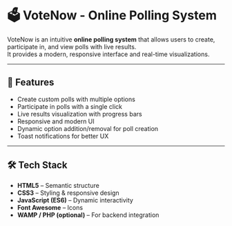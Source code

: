 # 🗳️ VoteNow - Online Polling System

VoteNow is an intuitive **online polling system** that allows users to create, participate in, and view polls with live results.  
It provides a modern, responsive interface and real-time visualizations.

---

## 🚀 Features
- Create custom polls with multiple options  
- Participate in polls with a single click  
- Live results visualization with progress bars  
- Responsive and modern UI  
- Dynamic option addition/removal for poll creation  
- Toast notifications for better UX  

---

## 🛠️ Tech Stack
- **HTML5** – Semantic structure  
- **CSS3** – Styling & responsive design  
- **JavaScript (ES6)** – Dynamic interactivity  
- **Font Awesome** – Icons  
- **WAMP / PHP (optional)** – For backend integration  
